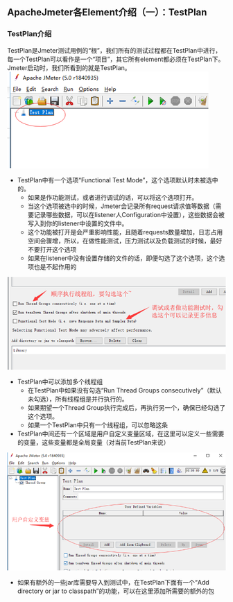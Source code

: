 ## ApacheJmeter各Element介绍（一）：TestPlan

### TestPlan介绍
TestPlan是Jmeter测试用例的“根”，我们所有的测试过程都在TestPlan中进行，每一个TestPlan可以看作是一个“项目”，其它所有element都必须在TestPlan下。Jmeter启动时，我们所看到的就是TestPlan。   
![TestPlan](/img/jmeter/JmeterElements_TestPlan.png "TestPlan")   

* TestPlan中有一个选项“Functional Test Mode”，这个选项默认时未被选中的。
	+ 如果是作功能测试，或者进行调试的话，可以将这个选项打开。
	+ 当这个选项被选中的时候，Jmeter会记录所有request请求值等数据（需要记录哪些数据，可以在listener人Configuration中设置），这些数据会被写入到你的listener中设置的文件中。
	+ 这个功能被打开是会严重影响性能，且随着requests数量增加，日志占用空间会骤增，所以，在做性能测试，压力测试以及负载测试的时候，最好不要打开这个选项
	+ 如果在listener中没有设置存储的文件的话，即便勾选了这个选项，这个选项也是不起作用的   

![TestPlan](/img/jmeter/JmeterElements_TestPlan_checkbox.png "TestPlan")      
* TestPlan中可以添加多个线程组
	+ 在TestPlan中如果没有勾选“Run Thread Groups consecutively”（默认未勾选），所有线程组是并行执行的。
	+ 如果期望一个Thread Group执行完成后，再执行另一个，确保已经勾选了这个选项。
	+ 如果一个TestPlan中只有一个线程组，可以忽略这条   
* TestPlan中间还有一个区域是用户自定义变量区域，在这里可以定义一些需要的变量，这些变量都是全局变量（对当前TestPlan来说）   

![TestPlan](/img/jmeter/JmeterElements_TestPlan_variable.png "TestPlan")     
* 如果有额外的一些jar库需要导入到测试中，在TestPlan下面有一个“Add directory or jar to classpath”的功能，可以在这里添加所需要的额外的包
